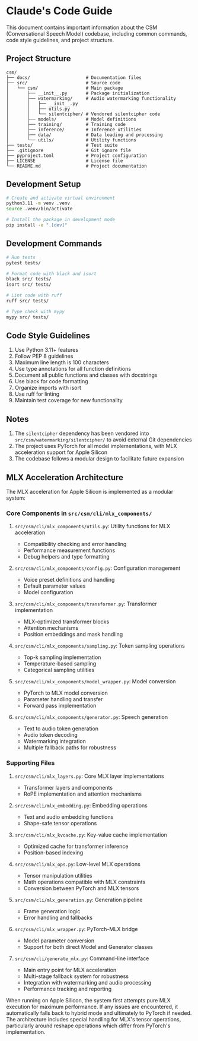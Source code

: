 # Claude's Code Guide

This document contains important information about the CSM (Conversational Speech Model) codebase, including common commands, code style guidelines, and project structure.

## Project Structure

```
csm/
├── docs/                     # Documentation files
├── src/                      # Source code
│   └── csm/                  # Main package
│       ├── __init__.py       # Package initialization
│       ├── watermarking/     # Audio watermarking functionality
│       │   ├── __init__.py
│       │   ├── utils.py
│       │   └── silentcipher/ # Vendored silentcipher code
│       ├── models/           # Model definitions
│       ├── training/         # Training code
│       ├── inference/        # Inference utilities
│       ├── data/             # Data loading and processing
│       └── utils/            # Utility functions
├── tests/                    # Test suite
├── .gitignore                # Git ignore file
├── pyproject.toml            # Project configuration
├── LICENSE                   # License file
└── README.md                 # Project documentation
```

## Development Setup

```bash
# Create and activate virtual environment
python3.11 -m venv .venv
source .venv/bin/activate

# Install the package in development mode
pip install -e ".[dev]"
```

## Development Commands

```bash
# Run tests
pytest tests/

# Format code with black and isort
black src/ tests/
isort src/ tests/

# Lint code with ruff
ruff src/ tests/

# Type check with mypy
mypy src/ tests/
```

## Code Style Guidelines

1. Use Python 3.11+ features
2. Follow PEP 8 guidelines
3. Maximum line length is 100 characters
4. Use type annotations for all function definitions
5. Document all public functions and classes with docstrings
6. Use black for code formatting
7. Organize imports with isort
8. Use ruff for linting
9. Maintain test coverage for new functionality

## Notes

1. The `silentcipher` dependency has been vendored into `src/csm/watermarking/silentcipher/` to avoid external Git dependencies
2. The project uses PyTorch for all model implementations, with MLX acceleration support for Apple Silicon
3. The codebase follows a modular design to facilitate future expansion

## MLX Acceleration Architecture

The MLX acceleration for Apple Silicon is implemented as a modular system:

### Core Components in `src/csm/cli/mlx_components/`

1. `src/csm/cli/mlx_components/utils.py`: Utility functions for MLX acceleration
   - Compatibility checking and error handling
   - Performance measurement functions
   - Debug helpers and type formatting

2. `src/csm/cli/mlx_components/config.py`: Configuration management
   - Voice preset definitions and handling
   - Default parameter values
   - Model configuration

3. `src/csm/cli/mlx_components/transformer.py`: Transformer implementation
   - MLX-optimized transformer blocks
   - Attention mechanisms
   - Position embeddings and mask handling

4. `src/csm/cli/mlx_components/sampling.py`: Token sampling operations
   - Top-k sampling implementation
   - Temperature-based sampling
   - Categorical sampling utilities

5. `src/csm/cli/mlx_components/model_wrapper.py`: Model conversion
   - PyTorch to MLX model conversion
   - Parameter handling and transfer
   - Forward pass implementation

6. `src/csm/cli/mlx_components/generator.py`: Speech generation
   - Text to audio token generation
   - Audio token decoding
   - Watermarking integration
   - Multiple fallback paths for robustness

### Supporting Files

1. `src/csm/cli/mlx_layers.py`: Core MLX layer implementations
   - Transformer layers and components
   - RoPE implementation and attention mechanisms

2. `src/csm/cli/mlx_embedding.py`: Embedding operations
   - Text and audio embedding functions
   - Shape-safe tensor operations

3. `src/csm/cli/mlx_kvcache.py`: Key-value cache implementation
   - Optimized cache for transformer inference
   - Position-based indexing

4. `src/csm/cli/mlx_ops.py`: Low-level MLX operations
   - Tensor manipulation utilities
   - Math operations compatible with MLX constraints
   - Conversion between PyTorch and MLX tensors

5. `src/csm/cli/mlx_generation.py`: Generation pipeline
   - Frame generation logic
   - Error handling and fallbacks

6. `src/csm/cli/mlx_wrapper.py`: PyTorch-MLX bridge
   - Model parameter conversion
   - Support for both direct Model and Generator classes

7. `src/csm/cli/generate_mlx.py`: Command-line interface
   - Main entry point for MLX acceleration
   - Multi-stage fallback system for robustness
   - Integration with watermarking and audio processing
   - Performance tracking and reporting

When running on Apple Silicon, the system first attempts pure MLX execution for maximum performance. If any issues are encountered, it automatically falls back to hybrid mode and ultimately to PyTorch if needed. The architecture includes special handling for MLX's tensor operations, particularly around reshape operations which differ from PyTorch's implementation.
